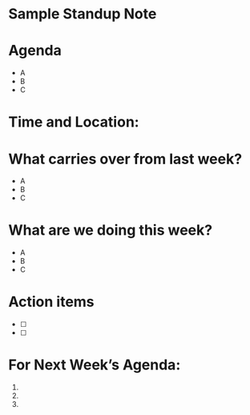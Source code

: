 # Sample Standup Note

# Agenda 
- A
- B
- C

# Time and Location: 



# What carries over from last week?
- A
- B
- C
# What are we doing this week?
- A
- B
- C

# Action items
- [ ]
- [ ]  

# For Next Week’s Agenda:

1. 
2. 
3. 

